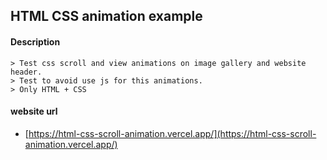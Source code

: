 ## HTML CSS animation example

#### Description

````
> Test css scroll and view animations on image gallery and website header.
> Test to avoid use js for this animations.
> Only HTML + CSS
````

#### website url
- [https://html-css-scroll-animation.vercel.app/](https://html-css-scroll-animation.vercel.app/)